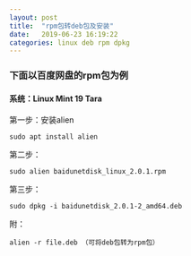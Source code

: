 ```yaml
---
layout: post
title:  "rpm包转deb包及安装"
date:   2019-06-23 16:19:22
categories: linux deb rpm dpkg
---
```


### 下面以百度网盘的rpm包为例

#### **系统**：Linux Mint 19 Tara

第一步：安装alien

   ```shell 
   sudo apt install alien
   ```    

第二步：

   ```shell
   sudo alien baidunetdisk_linux_2.0.1.rpm
   ```

第三步：

   ```shell
   sudo dpkg -i baidunetdisk_2.0.1-2_amd64.deb
   ```

附：
   
   ```shell
   alien -r file.deb （可将deb包转为rpm包）
   ```
